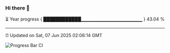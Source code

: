 ### Hi there 👋

⏳ Year progress { ████████████▁▁▁▁▁▁▁▁▁▁▁▁▁▁▁▁▁▁ } 43.04 %

---

⏰ Updated on Sat, 07 Jun 2025 02:06:14 GMT

![Progress Bar CI](https://github.com/DhruviPatel157/GitHub-Actions-Demo/workflows/Progress%20Bar%20CI/badge.svg)

